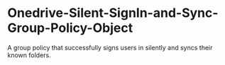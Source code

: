 # Onedrive-Silent-SignIn-and-Sync-Group-Policy-Object
A group policy that successfully signs users in silently and syncs their known folders.

